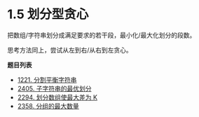 # 1.5 划分型贪心

把数组/字符串划分成满足要求的若干段，最小化/最大化划分的段数。

思考方法同上，尝试从左到右/从右到左贪心。

**题目列表**

- [1221. 分割平衡字符串](https://leetcode.cn/problems/split-a-string-in-balanced-strings/description/)
- [2405. 子字符串的最优划分](https://leetcode.cn/problems/optimal-partition-of-string/description/)
- [2294. 划分数组使最大差为 K](https://leetcode.cn/problems/partition-array-such-that-maximum-difference-is-k/description/)
- [2358. 分组的最大数量](https://leetcode.cn/problems/maximum-number-of-groups-entering-a-competition/description/)
